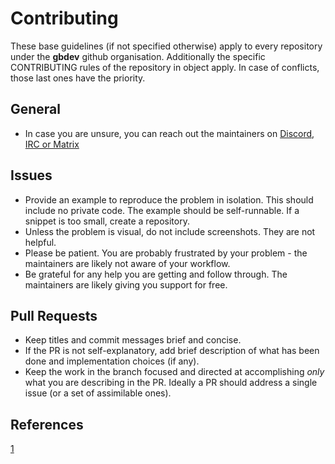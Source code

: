 # Contributing

These base guidelines (if not specified otherwise) apply to every repository under the **gbdev** github organisation. Additionally the specific CONTRIBUTING rules of the repository in object apply. In case of conflicts, those last ones have the priority.

## General

- In case you are unsure, you can reach out the maintainers on [Discord, IRC or Matrix](https://gbdev.io/chat.html)

## Issues

- Provide an example to reproduce the problem in isolation. This should include no private code. The example should be self-runnable. If a snippet is too small, create a repository.
- Unless the problem is visual, do not include screenshots. They are not helpful.
- Please be patient. You are probably frustrated by your problem - the maintainers are likely not aware of your workflow.
- Be grateful for any help you are getting and follow through. The maintainers are likely giving you support for free.

## Pull Requests

- Keep titles and commit messages brief and concise.
- If the PR is not self-explanatory, add brief description of what has been done and implementation choices (if any).
- Keep the work in the branch focused and directed at accomplishing *only* what you are describing in the PR. Ideally a PR should address a single issue (or a set of assimilable ones).


## References

[1](https://twitter.com/matteocollina/status/1359087694375174145)
